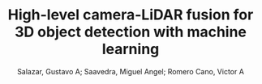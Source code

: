 ---
paperId: 21
author: Salazar, Gustavo A; Saavedra, Miguel Angel; Romero Cano, Victor A
title: High-level camera-LiDAR fusion for 3D object detection with machine learning
pdf: 21_CameraReady_21.pdf
poster: 21_poster_21.png
type: Poster
topic: 3D Vision
category: Extended Abstract
link: --
conference: cvpr
year: 2021
tags: cvpr-2021-ea
---